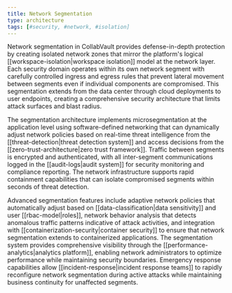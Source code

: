 ```yaml
---
title: Network Segmentation
type: architecture
tags: [#security, #network, #isolation]
---
```


Network segmentation in CollabVault provides defense-in-depth protection by creating isolated network zones that mirror the platform's logical [[workspace-isolation|workspace isolation]] model at the network layer. Each security domain operates within its own network segment with carefully controlled ingress and egress rules that prevent lateral movement between segments even if individual components are compromised. This segmentation extends from the data center through cloud deployments to user endpoints, creating a comprehensive security architecture that limits attack surfaces and blast radius.

The segmentation architecture implements microsegmentation at the application level using software-defined networking that can dynamically adjust network policies based on real-time threat intelligence from the [[threat-detection|threat detection system]] and access decisions from the [[zero-trust-architecture|zero trust framework]]. Traffic between segments is encrypted and authenticated, with all inter-segment communications logged in the [[audit-logs|audit system]] for security monitoring and compliance reporting. The network infrastructure supports rapid containment capabilities that can isolate compromised segments within seconds of threat detection.

Advanced segmentation features include adaptive network policies that automatically adjust based on [[data-classification|data sensitivity]] and user [[rbac-model|roles]], network behavior analysis that detects anomalous traffic patterns indicative of attack activities, and integration with [[containerization-security|container security]] to ensure that network segmentation extends to containerized applications. The segmentation system provides comprehensive visibility through the [[performance-analytics|analytics platform]], enabling network administrators to optimize performance while maintaining security boundaries. Emergency response capabilities allow [[incident-response|incident response teams]] to rapidly reconfigure network segmentation during active attacks while maintaining business continuity for unaffected segments.
